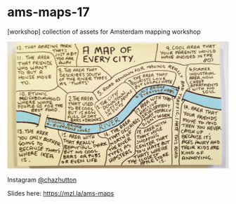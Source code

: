 # ams-maps-17
[workshop] collection of assets for Amsterdam mapping workshop

![EveryCity](https://raw.githubusercontent.com/auremoser/ipam-16/master/img/every-city.jpeg)

Instagram [@chazhutton](https://medium.com/@chazhutton/drawing-the-map-of-every-city-f4b4ea7fa58f#.cmmgckidv)

Slides here: <https://mzl.la/ams-maps>

